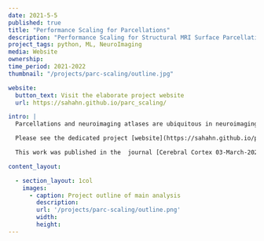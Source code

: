 ```yaml
---
date: 2021-5-5
published: true
title: "Performance Scaling for Parcellations"
description: "Performance Scaling for Structural MRI Surface Parcellations"
project_tags: python, ML, NeuroImaging
media: Website
ownership:
time_period: 2021-2022
thumbnail: "/projects/parc-scaling/outline.jpg"

website:
  button_text: Visit the elaborate project website
  url: https://sahahn.github.io/parc_scaling/

intro: |
  Parcellations and neuroimaging atlases are ubiquitous in neuroimaging, namely because they allow for a principled reduction of features. This project focused in particular on the question of choice of parcellation, in particular, how does choice of parcellation influence performance within a machine learning context.

  Please see the dedicated project [website](https://sahahn.github.io/parc_scaling/) for more information.

  This work was published in the  journal [Cerebral Cortex 03-March-2022](https://academic.oup.com/cercor/advance-article-abstract/doi/10.1093/cercor/bhac060/6541539)

content_layout:

  - section_layout: 1col
    images:
      - caption: Project outline of main analysis
        description:
        url: '/projects/parc-scaling/outline.png'
        width:
        height:
---
```


